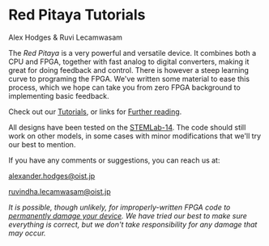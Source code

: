 # Red Pitaya Tutorials

Alex Hodges & Ruvi Lecamwasam

The *Red Pitaya* is a very powerful and versatile device. It combines both a CPU and FPGA, together with fast analog to digital converters, making it great for doing feedback and control. There is however a steep learning curve to programing the FPGA. We've written some material to ease this process, which we hope can take you from zero FPGA background to implementing basic feedback.

Check out our [Tutorials](/Tutorials/HOME_Tutorials/), or links for [Further reading](/References).

All designs have been tested on the [STEMLab-14](https://redpitaya.com/stemlab-125-14). The code should still work on other models, in some cases with minor modifications that we'll try our best to mention.

If you have any comments or suggestions, you can reach us at:

[alexander.hodges@oist.jp](mailto:alexander.hodges@oist.jp)

[ruvindha.lecamwasam@oist.jp](mailto:ruvindha.lecamwasam@oist.jp)

*It is possible, though unlikely, for improperly-written FPGA code to [permanently damage your device](https://electronics.stackexchange.com/q/293915/314171). We have tried our best to make sure everything is correct, but we don't take responsibility for any damage that may occur.*
